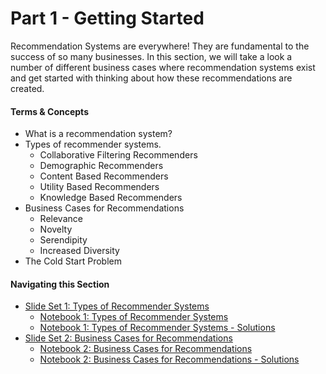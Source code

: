 # Part 1 - Getting Started

Recommendation Systems are everywhere! They are fundamental to the success of so many businesses.  In this section, we will take a look a number of different business cases where recommendation systems exist and get started with thinking about how these recommendations are created.


#### Terms & Concepts

- What is a recommendation system?
- Types of recommender systems.
    - Collaborative Filtering Recommenders
    - Demographic Recommenders
    - Content Based Recommenders
    - Utility Based Recommenders
    - Knowledge Based Recommenders
- Business Cases for Recommendations
    - Relevance
    - Novelty
    - Serendipity
    - Increased Diversity
- The Cold Start Problem

#### Navigating this Section

- [Slide Set 1: Types of Recommender Systems](https://github.com/jbernhard-nw/rec-workshop/blob/master/Part%201%20-%20Getting%20Started/slides/Recommendations_Types.pdf)
    - [Notebook 1: Types of Recommender Systems](https://github.com/jbernhard-nw/rec-workshop/blob/master/Part%201%20-%20Getting%20Started/notebooks/Types-of-Recommendation-Systems.ipynb)
    - [Notebook 1: Types of Recommender Systems - Solutions](https://github.com/jbernhard-nw/rec-workshop/blob/master/Part%201%20-%20Getting%20Started/notebooks/solutions/Types-of-Recommendation-Systems-solutions.ipynb)
- [Slide Set 2: Business Cases for Recommendations]()
    - [Notebook 2: Business Cases for Recommendations]()
    - [Notebook 2: Business Cases for Recommendations - Solutions]()
